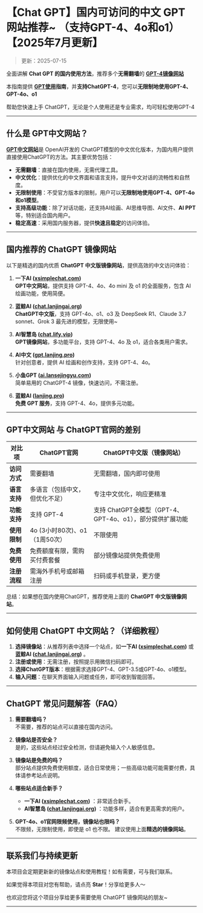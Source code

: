 # 【Chat GPT】国内可访问的中文 GPT 网站推荐~ （支持GPT-4、4o和o1）【2025年7月更新】

> 更新：2025-07-15           

全面讲解 **Chat GPT 的国内使用方法**，推荐多个**无需翻墙**的 [**GPT-4镜像网站**](https://xsimplechat.com)

本指南提供 **[GPT使用](https://chat.lanjingai.org)指南**，并**支持ChatGPT-4**，您可以**无限制地使用GPT-4、GPT-4o、o1**

帮助您快速上手 ChatGPT，无论是个人使用还是专业需求，均可轻松使用GPT-4

---

## 什么是 GPT中文网站？

[**GPT中文网站**](https://xsimplechat.com)是 OpenAI开发的 ChatGPT模型的中文优化版本，为国内用户提供直接使用ChatGPT的方法。其主要优势包括：

- **无需翻墙**：直接在国内使用，无需代理工具。
- **中文优化**：提供优化的中文界面和语言支持，提升中文对话的流畅性和自然度。
- **无限制使用**：不受官方版本的限制，用户可以**无限制地使用GPT-4、GPT-4o和o1模型**。
- **支持高级功能**：除了对话功能，还支持AI绘画、AI思维导图、AI文件、**AI PPT**等，特别适合国内用户。
- **稳定高速**：采用国内服务器，提供**快速且稳定**的访问体验。

---

## 国内推荐的 ChatGPT 镜像网站

以下是精选的国内优质 **ChatGPT 中文版镜像网站**，提供高效的中文访问体验：

1. **一下AI ([xsimplechat.com](https://xsimplechat.com/))**  
   **GPT中文网站**，提供支持 GPT-4、4o、4o mini 及 o1 的全面服务，包含 AI 绘画功能，使用简便。

2. **蓝鲸AI ([chat.lanjingai.org](https://chat.lanjingai.org/))**  
   **ChatGPT中文版**，支持 GPT-4o、o1、o3 及 DeepSeek R1、Claude 3.7 sonnet、Grok 3 最先进的模型，无限使用~

3. **AI智慧岛 ([chat.lify.vip](https://chat.lify.vip/))**  
   **GPT镜像网站**，多功能平台，支持 GPT-4、4o 及 o1，适合各类用户需求。

4. **AI中文 ([gpt.lanjing.pro](https://gpt.lanjing.pro))**  
   针对创意者，提供 AI 绘画和创作支持，支持 GPT-4、4o。

5. **小鱼GPT ([ai.lansejingyu.com](https://ai.lansejingyu.com/))**  
   简单易用的 ChatGPT-4 镜像，快速访问，不需注册。

6. **蓝鲸AI ([lanjing.pro](https://lanjing.pro/))**  
   **免费 GPT 服务**，支持 GPT-4、4o，提供多元功能。

---

## GPT中文网站 与 ChatGPT官网的差别
| 对比项 | ChatGPT官网 | ChatGPT中文版（镜像网站）|
|-------- |-------- |-------- |
| **访问方式** | 需要翻墙 | 无需翻墙，国内即可使用 |
| **语言支持** | 多语言（包括中文，但优化不足） | 专注中文优化，响应更精准 |
| **功能支持** | 支持 GPT-4 | 支持 ChatGPT全模型（GPT-4、GPT-4o、o1），部分提供扩展功能 |
| **使用限制** | 4o (3小时80次)、o1（1周50次） | 不限使用 |
| **免费使用** | 免费额度有限，需购买付费套餐 | 部分镜像站提供免费使用 |
| **注册流程** | 需海外手机号或邮箱注册 | 扫码或手机登录，更方便 |

总结：如果想在国内使用ChatGPT，推荐使用上面的 **ChatGPT 中文版镜像网站**。

---

## 如何使用 ChatGPT 中文网站？（详细教程）

1. **选择镜像站**：从推荐列表中选择一个站点，如**一下AI ([xsimplechat.com](https://xsimplechat.com/))** 或**蓝鲸AI ([chat.lanjingai.org](https://chat.lanjingai.org))** 。
2. **注册或使用**：无需注册，按照提示用微信扫码即可。
3. **选择ChatGPT版本**：根据需求选择GPT-4、GPT-3.5或GPT-4o、o1模型。
4. **输入问题**：在聊天界面输入问题或任务，即可收到智能回答。

---

## ChatGPT 常见问题解答（FAQ）

1. **需要翻墙吗？** <br />
   不需要，推荐的站点可以直接在国内访问。

2. **镜像站是否安全？** <br />
   是的，这些站点经过安全检测，但请避免输入个人敏感信息。

3. **镜像站是免费的吗？** <br />
   部分站点提供免费使用额度，适合日常使用；一些高级功能可能需要付费，具体请参考站点说明。

4. **哪些站点适合新手？** <br />
   - **一下AI ([xsimplechat.com](https://xsimplechat.com/))** ：非常适合新手。
   - **AI智慧岛 ([chat.lanjingai.org](https://chat.lanjingai.org/))** ：功能多样，适合有更高需求的用户。

5. **GPT-4o、o1官网限频使用，镜像站也限吗？** <br />
   不限频，无限制使用，即使是 o1 也不限。
   建议使用上面**精选的镜像网站**。

---

## 联系我们与持续更新

本项目会定期更新新的镜像站点和使用教程！如有需要，可与我们联系。

如果觉得本项目对您有帮助，请点亮 **Star**！分享给更多人～

也欢迎您将这个项目分享给更多需要使用 ChatGPT 镜像网站的朋友~

---
